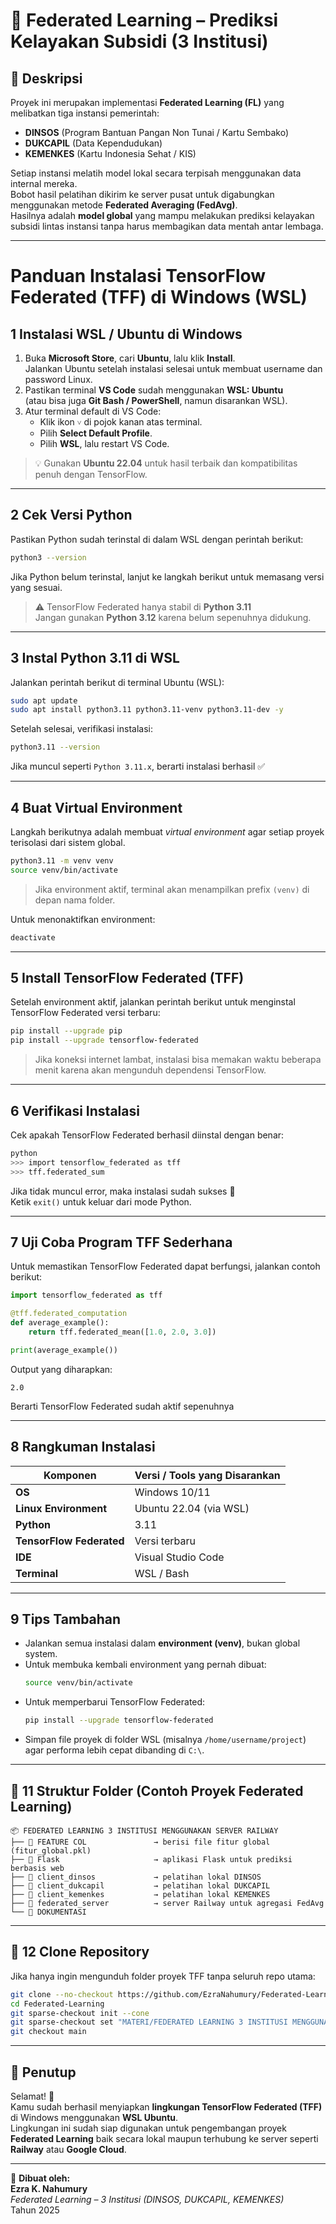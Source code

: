 # 🧠 Federated Learning – Prediksi Kelayakan Subsidi (3 Institusi)

## 📘 Deskripsi
Proyek ini merupakan implementasi **Federated Learning (FL)** yang melibatkan tiga instansi pemerintah:  
- **DINSOS** (Program Bantuan Pangan Non Tunai / Kartu Sembako)  
- **DUKCAPIL** (Data Kependudukan)  
- **KEMENKES** (Kartu Indonesia Sehat / KIS)  

Setiap instansi melatih model lokal secara terpisah menggunakan data internal mereka.  
Bobot hasil pelatihan dikirim ke server pusat untuk digabungkan menggunakan metode **Federated Averaging (FedAvg)**.  
Hasilnya adalah **model global** yang mampu melakukan prediksi kelayakan subsidi lintas instansi tanpa harus membagikan data mentah antar lembaga.






---











# Panduan Instalasi TensorFlow Federated (TFF) di Windows (WSL)



##  1️ Instalasi WSL / Ubuntu di Windows

1. Buka **Microsoft Store**, cari **Ubuntu**, lalu klik **Install**.  
   Jalankan Ubuntu setelah instalasi selesai untuk membuat username dan password Linux.
2. Pastikan terminal **VS Code** sudah menggunakan **WSL: Ubuntu**  
   (atau bisa juga **Git Bash / PowerShell**, namun disarankan WSL).  
3. Atur terminal default di VS Code:
   - Klik ikon `˅` di pojok kanan atas terminal.  
   - Pilih **Select Default Profile**.  
   - Pilih **WSL**, lalu restart VS Code.

> 💡 Gunakan **Ubuntu 22.04** untuk hasil terbaik dan kompatibilitas penuh dengan TensorFlow.

---

##  2️ Cek Versi Python

Pastikan Python sudah terinstal di dalam WSL dengan perintah berikut:

```bash
python3 --version
```

Jika Python belum terinstal, lanjut ke langkah berikut untuk memasang versi yang sesuai.

> ⚠️ TensorFlow Federated hanya stabil di **Python 3.11**  
> Jangan gunakan **Python 3.12** karena belum sepenuhnya didukung.

---

##  3️ Instal Python 3.11 di WSL

Jalankan perintah berikut di terminal Ubuntu (WSL):

```bash
sudo apt update
sudo apt install python3.11 python3.11-venv python3.11-dev -y
```

Setelah selesai, verifikasi instalasi:

```bash
python3.11 --version
```

Jika muncul seperti `Python 3.11.x`, berarti instalasi berhasil ✅

---

##  4️ Buat Virtual Environment

Langkah berikutnya adalah membuat *virtual environment* agar setiap proyek terisolasi dari sistem global.

```bash
python3.11 -m venv venv
source venv/bin/activate
```

> Jika environment aktif, terminal akan menampilkan prefix `(venv)` di depan nama folder.

Untuk menonaktifkan environment:

```bash
deactivate
```

---

##  5️ Install TensorFlow Federated (TFF)

Setelah environment aktif, jalankan perintah berikut untuk menginstal TensorFlow Federated versi terbaru:

```bash
pip install --upgrade pip
pip install --upgrade tensorflow-federated
```

> Jika koneksi internet lambat, instalasi bisa memakan waktu beberapa menit karena akan mengunduh dependensi TensorFlow.

---

##  6️ Verifikasi Instalasi

Cek apakah TensorFlow Federated berhasil diinstal dengan benar:

```bash
python
>>> import tensorflow_federated as tff
>>> tff.federated_sum
```

Jika tidak muncul error, maka instalasi sudah sukses 🎉  
Ketik `exit()` untuk keluar dari mode Python.

---

##  7️ Uji Coba Program TFF Sederhana

Untuk memastikan TensorFlow Federated dapat berfungsi, jalankan contoh berikut:

```python
import tensorflow_federated as tff

@tff.federated_computation
def average_example():
    return tff.federated_mean([1.0, 2.0, 3.0])

print(average_example())
```

Output yang diharapkan:

```
2.0
```

Berarti TensorFlow Federated sudah aktif sepenuhnya 

---

##  8️ Rangkuman Instalasi

| Komponen | Versi / Tools yang Disarankan |
|-----------|-------------------------------|
| **OS** | Windows 10/11 |
| **Linux Environment** | Ubuntu 22.04 (via WSL) |
| **Python** | 3.11 |
| **TensorFlow Federated** | Versi terbaru |
| **IDE** | Visual Studio Code |
| **Terminal** | WSL / Bash |

---

##  9️ Tips Tambahan

- Jalankan semua instalasi dalam **environment (venv)**, bukan global system.
- Untuk membuka kembali environment yang pernah dibuat:
  ```bash
  source venv/bin/activate
  ```
- Untuk memperbarui TensorFlow Federated:
  ```bash
  pip install --upgrade tensorflow-federated
  ```
- Simpan file proyek di folder WSL (misalnya `/home/username/project`) agar performa lebih cepat dibanding di `C:\`.

---



## 📂 11️ Struktur Folder (Contoh Proyek Federated Learning)

```
📦 FEDERATED LEARNING 3 INSTITUSI MENGGUNAKAN SERVER RAILWAY
├── 📂 FEATURE COL               → berisi file fitur global (fitur_global.pkl)
├── 📂 Flask                     → aplikasi Flask untuk prediksi berbasis web
├── 📂 client_dinsos             → pelatihan lokal DINSOS
├── 📂 client_dukcapil           → pelatihan lokal DUKCAPIL
├── 📂 client_kemenkes           → pelatihan lokal KEMENKES
├── 📂 federated_server          → server Railway untuk agregasi FedAvg
└── 📄 DOKUMENTASI
```

---

## 🧩 12️ Clone Repository
Jika hanya ingin mengunduh folder proyek TFF tanpa seluruh repo utama:

```bash
git clone --no-checkout https://github.com/EzraNahumury/Federated-Learning.git
cd Federated-Learning
git sparse-checkout init --cone
git sparse-checkout set "MATERI/FEDERATED LEARNING 3 INSTITUSI MENGGUNAKAN SERVER RAILWAY"
git checkout main
```

---

## 🧾 Penutup

Selamat! 🎉  
Kamu sudah berhasil menyiapkan **lingkungan TensorFlow Federated (TFF)** di Windows menggunakan **WSL Ubuntu**.  
Lingkungan ini sudah siap digunakan untuk pengembangan proyek **Federated Learning** baik secara lokal maupun terhubung ke server seperti **Railway** atau **Google Cloud**.

---

📄 **Dibuat oleh:**  
**Ezra K. Nahumury**  
*Federated Learning – 3 Institusi (DINSOS, DUKCAPIL, KEMENKES)*  
Tahun 2025
